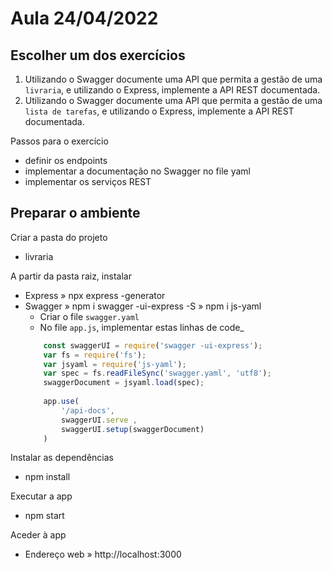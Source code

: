 # Aula 24/04/2022

## Escolher um dos exercícios

01. Utilizando o Swagger documente uma API que permita a gestão de uma `livraria`, e utilizando o Express, implemente a API REST documentada.
02. Utilizando o Swagger documente uma API que permita a gestão de uma `lista de tarefas`, e utilizando o Express, implemente a API REST documentada.

Passos para o exercício
- definir os endpoints
- implementar a documentação no Swagger no file yaml
- implementar os serviços REST

## Preparar o ambiente

Criar a pasta do projeto
- livraria

A partir da pasta raiz, instalar
- Express » npx express -generator
- Swagger
    » npm i swagger -ui-express -S
    » npm i js-yaml
    - Criar o file `swagger.yaml`
    - No file `app.js`, implementar estas linhas de code_
    ```js
        const swaggerUI = require('swagger -ui-express');
        var fs = require('fs');
        var jsyaml = require('js-yaml');
        var spec = fs.readFileSync('swagger.yaml', 'utf8');
        swaggerDocument = jsyaml.load(spec);
        
        app.use(
            '/api-docs',
            swaggerUI.serve ,
            swaggerUI.setup(swaggerDocument)
        )
    ```

Instalar as dependências
- npm install

Executar a app
- npm start

Aceder à app
- Endereço web » http://localhost:3000